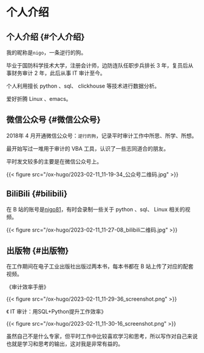 # 个人介绍


## 个人介绍 {#个人介绍}

我的昵称是`nigo`，一条逆行的狗。

毕业于国防科学技术大学，注册会计师，边防连队任职步兵排长 3 年，复员后从事财务审计 2 年，此后从事 IT 审计至今。

个人利用擅长 python 、sql、 clickhouse 等技术进行数据分析。

爱好折腾 Linux 、emacs。


## 微信公众号 {#微信公众号}

2018年 4 月开通微信公众号：`逆行的狗`，记录平时审计工作中所思、所学、所想。

最开始写过一堆用于审计的 VBA 工具，认识了一些志同道合的朋友。

平时发文较多的主要是在微信公众号上。

{{< figure src="/ox-hugo/2023-02-11_11-19-34_公众号二维码.jpg" >}}


## BiliBili {#bilibili}

在 B 站的账号是[nigo81](https://space.bilibili.com/229695603)，有时会录制一些关于 python 、sql、 Linux 相关的视频。

{{< figure src="/ox-hugo/2023-02-11_11-27-08_bilibili二维码.jpg" >}}


## 出版物 {#出版物}

在工作期间在电子工业出版社出版过两本书，每本书都在 B 站上传了对应的配套视频。

《审计效率手册》

{{< figure src="/ox-hugo/2023-02-11_11-29-36_screenshot.png" >}}

《 IT 审计：用SQL+Python提升工作效率》

{{< figure src="/ox-hugo/2023-02-11_11-30-16_screenshot.png" >}}

虽然自己不是什么专家，但平时工作中比较喜欢学习和思考，所以写作对自己来说也就是学习和思考的输出，这对我是非常有益的。

